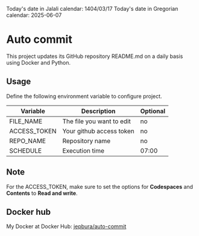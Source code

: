 Today's date in Jalali calendar: 1404/03/17 Today's date in Gregorian calendar: 2025-06-07
 # Auto commit
This project updates its GitHub repository README.md on a daily basis using Docker and Python.

## Usage

Define the following environment variable to configure project.

Variable | Description | Optional
-------- | ----------- | --------
FILE_NAME | The file you want to edit  | no
ACCESS_TOKEN | Your github access token | no
REPO_NAME | Repository name | no
SCHEDULE | Execution time | 07:00  

## Note

For the ACCESS_TOKEN, make sure to set the options for **Codespaces** and **Contents** to **Read and write**.

## Docker hub

My Docker at Docker Hub: [jepbura/auto-commit](https://hub.docker.com/r/jepbura/auto-commit/)
